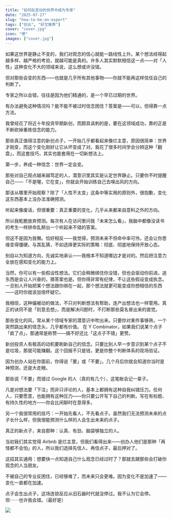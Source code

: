```yaml
---
title: "如何在变动的世界中成为专家"
date: "2025-07-27"
slug: "how-to-be-an-expert"
tags: ["创业", "好文推荐"]
cover: "cover.jpg"
icon: "😎"
images: ["cover.jpg"]
---
```

如果这世界是静止不变的，我们对观念的信心就能一路线性上升。某个想法经得起越多样、越严格的考验，就越可能是真的。许多人其实默默相信这一点——对「人性」这种变化不大的领域来说，这么想或许没错。



但对那些会变的东西——也就是几乎所有其他事物——你就不能再这样信任自己的判断了。



专家之所以会错，往往是因为他们精通的，是一个早已过期的世界。



有办法避免这种情况吗？能不能不被过时信念困住？答案是——可以，但得靠一点方法。



我曾经花了将近十年投资早期新创，而颇具讽刺的是，要在这领域成功，靠的正是不断砍掉重练信念的能力。



那些真正值得注意的新创点子，一开始几乎都看起来像烂主意，原因很简单：世界才刚变，而这个变化刚好让它从坏变成了对。我花了很多时间学会分辨这种「翻盘」，而这套技巧，其实也能套用在一切新想法上。



第一步，养成一种信念：世界一定会变。



那些对自己观点越来越笃定的人，潜意识里其实是认定世界静止。只要你不时提醒自己——「不是喔，它在变」，你就会开始训练自己去嗅出风的方向。



那该从哪里开始观察？除了「人性不太变」这条中等实用的原则外，很抱歉，变化这东西基本上没办法准确预测。



听起来像废话，但很重要：真正重要的变化，几乎从来都来自意料之外的方向。



所以我乾脆放弃预测。每次有人在访问里问我「未来怎么看」，我脑中都像没读书的考生一样拼命乱掰出一个听起来不错的答案。



但这不是因为我懒。恰好相反——我觉得，预测未来不但命中率可怜，还会让你思维变得僵硬。与其乱猜，不如选择更实际的策略：彻底、彻底地保持开放心态。



别自以为知道方向，先诚实地承认——我根本不知道哪边才是对的。然后把注意力全放在感知变化的能力上。



当然，你可以有一些假设性想法。它们会稍微绑住你没错，但也会驱动你前进。追东西是会让人兴奋的，猜答案也是。但你得非常有纪律，不让这些假设变成执念。
一旦别人开始把某个想法跟你绑在一起，那个想法就更可能变成你想相信的东西——这时你就该加倍怀疑它。



我相信，这种偏被动的做法，不只对判断想法有帮助，连产出想法也一样管用。真正的诀窍不是「刻意去想」，而是解决问题时，不打断那些莫名冒出来的直觉。



那些变化的风，常从某个领域专家的潜意识中吹出来。只要你对某件事够熟，一个突然跳出来的怪念头，几乎都有价值。
在 Y Combinator，如果我们说某个点子「疯了点」，那通常是称赞——搞不好还比「这点子不错」更赞。



新创投资人有极高的动机要刷新自己的信念。只要比别人早一步意识到某个点子不是垃圾，那就可能赚翻。这个回报不只是钱，更是你整个判断体系的现场验证。



因为创办人站在你面前，你得说「要」或「不要」，几个月后你就会知道你当时是神预测，还是大走眼。



那些说「不要」而错过 Google 的人（真的有几个），这笔帐会记一辈子。



凡是对想法要「下注」而非只评论的人，基本上都拥有这种自我纠错压力。任何人，只要愿意，也能拥有这种压力——你只要公开写下自己的判断。写在有标题、有持久性的地方——你会比闲聊时在意得多。



另一个我很常用的技巧：一开始先看人，不先看点子。虽然我们无法预测未来的点子长什么样，但我很能预测什么样的人会生出未来的点子。



真正的新点子，来自那种：认真、有劲、脑袋够独立的人。



当初我们其实觉得 Airbnb 是烂主意，但我们看得出来——创办人他们是那种「再怪都不会怕」的人，所以我们选择先信人、再信点子，最后押对了。



这招其实通用：想要快一点知道自己什么观念已经过时了？那就去跟那些会打破你观念的人当朋友。



不被自己的专业反困住，已经够难了，而未来只会更难。因为变化不是加速了——变化一直都在加速。



点子会生出点子，这场连锁反应从旧石器时代就没停过。我不认为它会停。
但⋯⋯也许我会错。（最好是）




![](https://prod-files-secure.s3.us-west-2.amazonaws.com/112d0858-5090-4d34-a606-b75eb8d65fd2/46476355-9cf3-4e99-9b7a-3531bc426380/1000202064.png?X-Amz-Algorithm=AWS4-HMAC-SHA256&X-Amz-Content-Sha256=UNSIGNED-PAYLOAD&X-Amz-Credential=ASIAZI2LB4663IN2Z237%2F20250927%2Fus-west-2%2Fs3%2Faws4_request&X-Amz-Date=20250927T112429Z&X-Amz-Expires=3600&X-Amz-Security-Token=IQoJb3JpZ2luX2VjEBoaCXVzLXdlc3QtMiJGMEQCIG%2BkHaI2ggwDd8Sc4elhjW%2Bn9THSP4BdhFsb9ABeL%2BdpAiArG2QIiHuRbTrVzoRq8w1pnX%2FerCnYyQommAYIlMxHiCqIBAij%2F%2F%2F%2F%2F%2F%2F%2F%2F%2F8BEAAaDDYzNzQyMzE4MzgwNSIM450Qnbah%2FDsVfVIzKtwDiP1oOmjX6Ka3rXcyN53JwYnE0GmGAVqKl9Hl5Iuu44VTAncm0av79CioCmG5W6eFkBIH5vW8OVNiv%2FJd4ieVPamppuPPB4jdiPpapZmxjYVUC6V2ky%2F4o3aDhoPjMZ6fF%2FSmB8ihRY5a812ELEauTtjqjH44uKOt0R9xSq%2B438MVBqLw3hGnWh2uwjab8Fd0N8r8OEcK8GvlbcVKZgrKgnLhJpDXTsUH1FpUx%2FYVzn3iS61%2B%2F8S572JaxiCzJLXnDHZy5M1erk4M8XZF%2Fbo2i8t7cFt1upYmq4cgL%2F8Mo%2BAh%2FcAZq874hOhCYFZRm6adaQUq7B1bKz7nVaJuuzM4avvpYHxSVqnwFmGrsBop0WbylliqNLovt2GehPxlR2pzT3rRbWlXYZHsyHXKzMfEvojx8WFPsxUzMbH7TX9WnaTRV8QxspfiqCglmVKG3l0uaB4IebDkOLhgPqLE0DYLcUF%2FSnUtFX1PxJL3TCZQm42QomSgnlEhgn3vqdm04tz%2FqA0tmTx1JQ3umPBtZ48w8uYN6Nq5l43S9pCPEKPWUMTIVWnpH1QjyEUwTAMGwk8yA5%2FgQftI%2Be3tJrn4%2BbbNuVX1gBOD9BfSkq3mbUFsMbLmkdy8zYm%2F6Tet1vgwyOLexgY6pgFa9rPkmJpB2YQPFNcMQyqdIVu27At5HAPmvGTbgCAattq30JsOiHKhyFC4ZKhpz0iEkqDlK7%2FzhZY9CO4lFKcP9dfXnQD6028wq86frOiHtWMufTiLL%2FZkUi2zX3cfZqPYMNYuroSff2Ny2AAijq9%2B0zLJMFgLxq%2FY%2Fs%2BOy%2FEZSTCgQGuJ9wRdUbWDyYuv55lu2OYCPpuXGD9zMYtArdBfkHXy0%2B2K&X-Amz-Signature=9eb092340bfbf9fa055c70e159e339d63fc40649f663132745b8d7a1b09d626c&X-Amz-SignedHeaders=host&x-amz-checksum-mode=ENABLED&x-id=GetObject)

